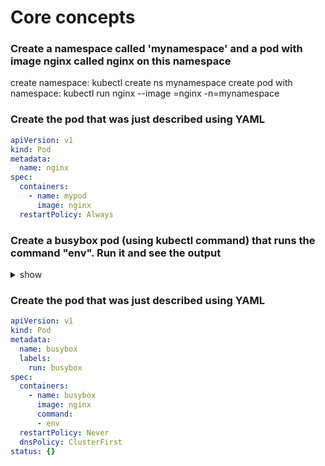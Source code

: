 # Core concepts

### Create a namespace called 'mynamespace' and a pod with image nginx called nginx on this namespace

create namespace: kubectl create ns mynamespace
create pod with namespace: kubectl run nginx --image =nginx -n=mynamespace

### Create the pod that was just described using YAML
``` yaml
apiVersion: v1
kind: Pod
metadata: 
  name: nginx
spec:
  containers:
    - name: mypod
      image: nginx
  restartPolicy: Always
```

### Create a busybox pod (using kubectl command) that runs the command "env". Run it and see the output
<details><summary>show</summary>
<p>

```bash
# just run it without -it
kubectl run busybox --image=busybox --command --restart=Never -- env
# and then, check its logs
kubectl logs busybox
```
</p>
</details>

### Create the pod that was just described using YAML

```yaml
apiVersion: v1
kind: Pod
metadata:
  name: busybox
  labels:
    run: busybox
spec:
  containers:
    - name: busybox
      image: nginx
      command:
      - env
  restartPolicy: Never
  dnsPolicy: ClusterFirst
status: {}

```